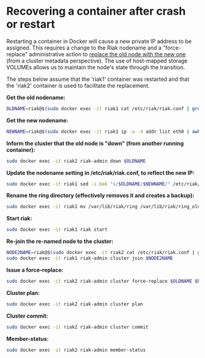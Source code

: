 # Recovering a container after crash or restart

Restarting a container in Docker will cause a new private IP address to be assigned. This requires a change to the Riak nodename and a "force-replace" administrative action to [replace the old node with the new one](http://docs.basho.com/riak/latest/ops/running/nodes/renaming) (from a cluster metadata perspective). The use of host-mapped storage VOLUMEs allows us to maintain the node's state through the transition.

The steps below assume that the 'riak1' container was restarted and that the 'riak2' container is used to facilitate the replacement.
  
<b>Get the old nodename:</b>

```bash
OLDNAME=riak@$(sudo docker exec -it riak1 cat /etc/riak/riak.conf | grep nodename | awk -F"@" '{ print $2 }' | tr -d ["\r"])
```

<b>Get the new nodename:</b>

```bash
NEWNAME=riak@$(sudo docker exec -it riak1 ip -o -4 addr list eth0 | awk '{print $4}' | cut -d/ -f1)
```

<b>Inform the cluster that the old node is "down" (from another running container):</b>

```bash
sudo docker exec -it riak2 riak-admin down $OLDNAME
```

<b>Update the nodename setting in /etc/riak/riak.conf, to reflect the new IP:</b>

```bash
sudo docker exec -it riak1 sed -i.bak "s/$OLDNAME/$NEWNAME/" /etc/riak/riak.conf
```

<b>Rename the ring directory (effectively removes it and creates a backup):</b>

```bash
sudo docker exec -it riak1 mv /var/lib/riak/ring /var/lib/riak/ring_old
```

<b>Start riak:</b>

```bash
sudo docker exec -it riak1 riak start
```

<b>Re-join the re-named node to the cluster:</b>

```bash
NODE2NAME=riak@$(sudo docker exec -it riak2 cat /etc/riak/riak.conf | grep nodename | awk -F"@" '{ print $2 }' | tr -d ["\r"])
sudo docker exec -it riak1 riak-admin cluster join $NODE2NAME
```

<b>Issue a force-replace:</b>

```bash
sudo docker exec -it riak2 riak-admin cluster force-replace $OLDNAME $NEWNAME
```

<b>Cluster plan:</b>

```bash
sudo docker exec -it riak2 riak-admin cluster plan
```

<b>Cluster commit:</b>

```bash
sudo docker exec -it riak2 riak-admin cluster commit
```

<b>Member-status:</b>

```bash
sudo docker exec -it riak2 riak-admin member-status
```
